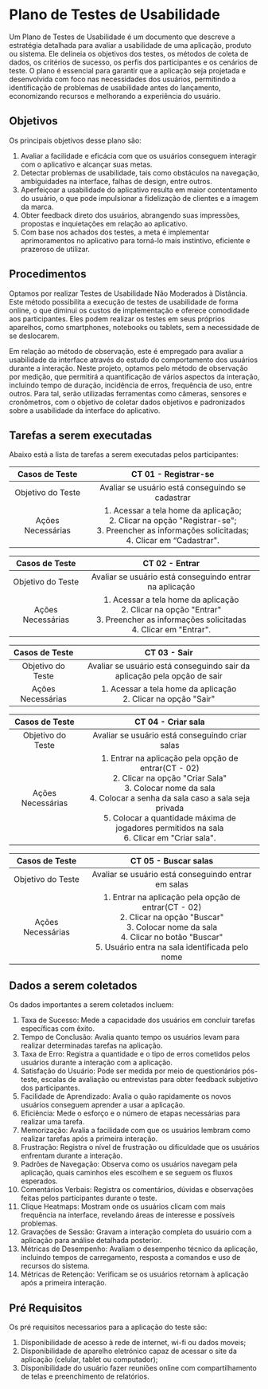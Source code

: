 # Plano de Testes de Usabilidade

Um Plano de Testes de Usabilidade é um documento que descreve a estratégia detalhada para avaliar a usabilidade de uma aplicação, produto ou sistema. Ele delineia os objetivos dos testes, os métodos de coleta de dados, os critérios de sucesso, os perfis dos participantes e os cenários de teste. O plano é essencial para garantir que a aplicação seja projetada e desenvolvida com foco nas necessidades dos usuários, permitindo a identificação de problemas de usabilidade antes do lançamento, economizando recursos e melhorando a experiência do usuário.

## Objetivos

 Os principais objetivos desse plano são:

1. Avaliar a facilidade e eficácia com que os usuários conseguem interagir com o aplicativo e alcançar suas metas.
2. Detectar problemas de usabilidade, tais como obstáculos na navegação, ambiguidades na interface, falhas de design, entre outros.
3. Aperfeiçoar a usabilidade do aplicativo resulta em maior contentamento do usuário, o que pode impulsionar a fidelização de clientes e a imagem da marca.
4. Obter feedback direto dos usuários, abrangendo suas impressões, propostas e inquietações em relação ao aplicativo.
5. Com base nos achados dos testes, a meta é implementar aprimoramentos no aplicativo para torná-lo mais instintivo, eficiente e prazeroso de utilizar.

## Procedimentos

Optamos por realizar Testes de Usabilidade Não Moderados à Distância. Este método possibilita a execução de testes de usabilidade de forma online, o que diminui os custos de implementação e oferece comodidade aos participantes. Eles podem realizar os testes em seus próprios aparelhos, como smartphones, notebooks ou tablets, sem a necessidade de se deslocarem.

Em relação ao método de observação, este é empregado para avaliar a usabilidade da interface através do estudo do comportamento dos usuários durante a interação. Neste projeto, optamos pelo método de observação por medição, que permitirá a quantificação de vários aspectos da interação, incluindo tempo de duração, incidência de erros, frequência de uso, entre outros. Para tal, serão utilizadas ferramentas como câmeras, sensores e cronômetros, com o objetivo de coletar dados objetivos e padronizados sobre a usabilidade da interface do aplicativo.

## Tarefas a serem executadas

Abaixo está a lista de tarefas a serem executadas pelos participantes:

| **Casos de Teste** |                                                                 CT 01 - Registrar-se                                                                |
|:------------------:|:---------------------------------------------------------------------------------------------------------------------------------------------------:|
|  Objetivo do Teste |                                                   Avaliar se usuário está conseguindo se cadastrar                                                  |
|  Ações Necessárias | 1. Acessar a tela home da aplicação;<br>2. Clicar na opção "Registrar-se";<br>3. Preencher as informações solicitadas;<br>4. Clicar em “Cadastrar". |

| **Casos de Teste** |                                                              CT 02 - Entrar                                                             |
|:------------------:|:---------------------------------------------------------------------------------------------------------------------------------------:|
|  Objetivo do Teste |                                         Avaliar se usuário está conseguindo entrar na aplicação                                         |
|  Ações Necessárias | 1. Acessar a tela home da aplicação<br>2. Clicar na opção "Entrar"<br>3. Preencher as informações solicitadas<br>4. Clicar em "Entrar". |

| **Casos de Teste** |                               CT 03 - Sair                               |
|:------------------:|:------------------------------------------------------------------------:|
|  Objetivo do Teste | Avaliar se usuário está conseguindo sair da aplicação pela opção de sair |
|  Ações Necessárias |     1. Acessar a tela home da aplicação<br>2. Clicar na opção "Sair"     |


| **Casos de Teste** |                                                                                                                             CT 04 - Criar sala                                                                                                                             |
|:------------------:|:--------------------------------------------------------------------------------------------------------------------------------------------------------------------------------------------------------------------------------------------------------------------------:|
|  Objetivo do Teste |                                                                                                               Avaliar se usuário está conseguindo criar salas                                                                                                              |
|  Ações Necessárias | 1. Entrar na aplicação pela opção de entrar(CT - 02) <br>2. Clicar na opção "Criar Sala"<br>3. Colocar nome da sala<br>4. Colocar a senha da sala caso a sala seja privada<br>5. Colocar a quantidade máxima de jogadores permitidos na sala<br>6. Clicar em "Criar sala". |

| **Casos de Teste** |                                                                                        CT 05 - Buscar salas                                                                                       |
|:------------------:|:-------------------------------------------------------------------------------------------------------------------------------------------------------------------------------------------------:|
|  Objetivo do Teste |                                                                        Avaliar se usuário está conseguindo entrar em salas                                                                        |
|  Ações Necessárias | 1. Entrar na aplicação pela opção de entrar(CT - 02) <br>2. Clicar na opção "Buscar"<br>3. Colocar nome da sala<br>4. Clicar no botão "Buscar"<br>5. Usuário entra na sala identificada pelo nome |

## Dados a serem coletados

Os dados importantes a serem coletados incluem:

1. Taxa de Sucesso: Mede a capacidade dos usuários em concluir tarefas específicas com êxito.
2. Tempo de Conclusão: Avalia quanto tempo os usuários levam para realizar determinadas tarefas na aplicação.
3. Taxa de Erro: Registra a quantidade e o tipo de erros cometidos pelos usuários durante a interação com a aplicação.
4. Satisfação do Usuário: Pode ser medida por meio de questionários pós-teste, escalas de avaliação ou entrevistas para obter feedback subjetivo dos participantes.
5. Facilidade de Aprendizado: Avalia o quão rapidamente os novos usuários conseguem aprender a usar a aplicação.
6. Eficiência: Mede o esforço e o número de etapas necessárias para realizar uma tarefa.
7. Memorização: Avalia a facilidade com que os usuários lembram como realizar tarefas após a primeira interação.
8. Frustração: Registra o nível de frustração ou dificuldade que os usuários enfrentam durante a interação.
9. Padrões de Navegação: Observa como os usuários navegam pela aplicação, quais caminhos eles escolhem e se seguem os fluxos esperados.
10. Comentários Verbais: Registra os comentários, dúvidas e observações feitas pelos participantes durante o teste.
11. Clique Heatmaps: Mostram onde os usuários clicam com mais frequência na interface, revelando áreas de interesse e possíveis problemas.
12. Gravações de Sessão: Gravam a interação completa do usuário com a aplicação para análise detalhada posterior.
13. Métricas de Desempenho: Avaliam o desempenho técnico da aplicação, incluindo tempos de carregamento, resposta a comandos e uso de recursos do sistema.
14. Métricas de Retenção: Verificam se os usuários retornam à aplicação após a primeira interação.

## Pré Requisitos

Os pré requisitos necessarios para a aplicação do teste são:
1. Disponibilidade de acesso à rede de internet, wi-fi ou dados moveis;
2. Disponibilidade de aparelho eletrónico capaz de acessar o site da aplicação (celular, tablet ou computador);
3. Disponibilidade do usuário fazer reuniões online com compartilhamento de telas e preenchimento de relatórios.